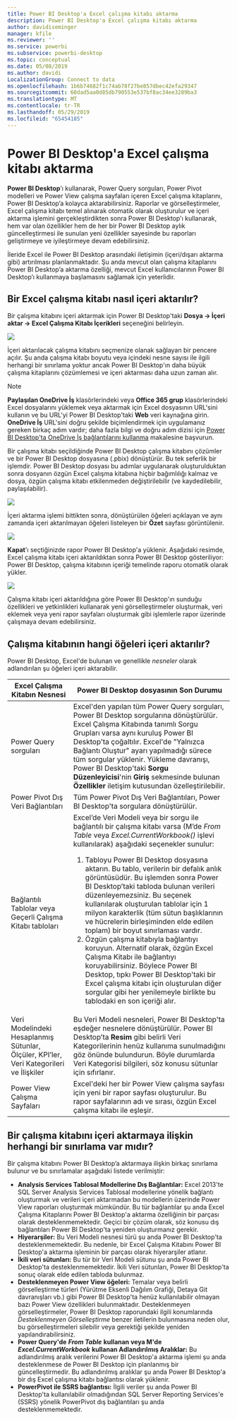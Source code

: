 ```yaml
---
title: Power BI Desktop'a Excel çalışma kitabı aktarma
description: Power BI Desktop'a Excel çalışma kitabı aktarma
author: davidiseminger
manager: kfile
ms.reviewer: ''
ms.service: powerbi
ms.subservice: powerbi-desktop
ms.topic: conceptual
ms.date: 05/08/2019
ms.author: davidi
LocalizationGroup: Connect to data
ms.openlocfilehash: 1b6b74682f1c74ab78f27be857dbec42efa29347
ms.sourcegitcommit: 60dad5aa0d85db790553e537bf8ac34ee3289ba3
ms.translationtype: MT
ms.contentlocale: tr-TR
ms.lasthandoff: 05/29/2019
ms.locfileid: "65454185"
---
```

# <a name="import-excel-workbooks-into-power-bi-desktop"></a>Power BI Desktop'a Excel çalışma kitabı aktarma
**Power BI Desktop**’ı kullanarak, Power Query sorguları, Power Pivot modelleri ve Power View çalışma sayfaları içeren Excel çalışma kitaplarını, Power BI Desktop’a kolayca aktarabilirsiniz. Raporlar ve görselleştirmeler, Excel çalışma kitabı temel alınarak otomatik olarak oluşturulur ve içeri aktarma işlemini gerçekleştirdikten sonra Power BI Desktop'ı kullanarak, hem var olan özellikler hem de her bir Power BI Desktop aylık güncelleştirmesi ile sunulan yeni özellikler sayesinde bu raporları geliştirmeye ve iyileştirmeye devam edebilirsiniz.

İleride Excel ile Power BI Desktop arasındaki iletişimin (içeri/dışarı aktarma gibi) artırılması planlanmaktadır. Şu anda mevcut olan çalışma kitaplarını Power BI Desktop’a aktarma özelliği, mevcut Excel kullanıcılarının Power BI Desktop’ı kullanmaya başlamasını sağlamak için yeterlidir.

## <a name="how-do-i-import-an-excel-workbook"></a>Bir Excel çalışma kitabı nasıl içeri aktarılır?
Bir çalışma kitabını içeri aktarmak için Power BI Desktop'taki **Dosya -\> İçeri aktar -\> Excel Çalışma Kitabı İçerikleri** seçeneğini belirleyin.

![](media/desktop-import-excel-workbooks/importexceltopbi_1.png)

İçeri aktarılacak çalışma kitabını seçmenize olanak sağlayan bir pencere açılır. Şu anda çalışma kitabı boyutu veya içindeki nesne sayısı ile ilgili herhangi bir sınırlama yoktur ancak Power BI Desktop'ın daha büyük çalışma kitaplarını çözümlemesi ve içeri aktarması daha uzun zaman alır.

> [!NOTE]
> **Paylaşılan OneDrive İş** klasörlerindeki veya **Office 365 grup** klasörlerindeki Excel dosyalarını yüklemek veya aktarmak için Excel dosyasının URL'sini kullanın ve bu URL'yi Power BI Desktop'taki **Web** veri kaynağına girin. **OneDrive İş** URL'sini doğru şekilde biçimlendirmek için uygulamanız gereken birkaç adım vardır; daha fazla bilgi ve doğru adım dizisi için [Power BI Desktop'ta OneDrive İş bağlantılarını kullanma](desktop-use-onedrive-business-links.md) makalesine başvurun.
> 
> 

Bir çalışma kitabı seçildiğinde Power BI Desktop çalışma kitabını çözümler ve bir Power BI Desktop dosyasına (.pbix) dönüştürür. Bu tek seferlik bir işlemdir. Power BI Desktop dosyası bu adımlar uygulanarak oluşturulduktan sonra dosyanın özgün Excel çalışma kitabına hiçbir bağımlılığı kalmaz ve dosya, özgün çalışma kitabı etkilenmeden değiştirilebilir (ve kaydedilebilir, paylaşılabilir).

![](media/desktop-import-excel-workbooks/importexceltopbi_2.png)

İçeri aktarma işlemi bittikten sonra, dönüştürülen öğeleri açıklayan ve aynı zamanda içeri aktarılmayan öğeleri listeleyen bir **Özet** sayfası görüntülenir.

![](media/desktop-import-excel-workbooks/importexceltopbi_3.png)

**Kapat**'ı seçtiğinizde rapor Power BI Desktop'a yüklenir. Aşağıdaki resimde, Excel çalışma kitabı içeri aktarıldıktan sonra Power BI Desktop gösteriliyor: Power BI Desktop, çalışma kitabının içeriği temelinde raporu otomatik olarak yükler.

![](media/desktop-import-excel-workbooks/importexceltopbi_4.png)

Çalışma kitabı içeri aktarıldığına göre Power BI Desktop'ın sunduğu özellikleri ve yetkinlikleri kullanarak yeni görselleştirmeler oluşturmak, veri eklemek veya yeni rapor sayfaları oluşturmak gibi işlemlerle rapor üzerinde çalışmaya devam edebilirsiniz.

## <a name="which-workbook-elements-are-imported"></a>Çalışma kitabının hangi öğeleri içeri aktarılır?
Power BI Desktop, Excel'de bulunan ve genellikle *nesneler* olarak adlandırılan şu öğeleri içeri aktarabilir.

| Excel Çalışma Kitabın Nesnesi | Power BI Desktop dosyasının Son Durumu |
| --- | --- |
| Power Query sorguları |Excel'den yapılan tüm Power Query sorguları, Power BI Desktop sorgularına dönüştürülür. Excel Çalışma Kitabında tanımlı Sorgu Grupları varsa aynı kuruluş Power BI Desktop'ta çoğaltılır. Excel'de "Yalnızca Bağlantı Oluştur" ayarı yapılmadığı sürece tüm sorgular yüklenir. Yükleme davranışı, Power BI Desktop'taki **Sorgu Düzenleyicisi**'nin **Giriş** sekmesinde bulunan **Özellikler** iletişim kutusundan özelleştirilebilir. |
| Power Pivot Dış Veri Bağlantıları |Tüm Power Pivot Dış Veri Bağlantıları, Power BI Desktop'ta sorgulara dönüştürülür. |
| Bağlantılı Tablolar veya Geçerli Çalışma Kitabı tabloları |Excel’de Veri Modeli veya bir sorgu ile bağlantılı bir çalışma kitabı varsa (M’de *From Table* veya *Excel.CurrentWorkbook()* işlevi kullanılarak) aşağıdaki seçenekler sunulur: <ol><li>Tabloyu Power BI Desktop dosyasına aktarın. Bu tablo, verilerin bir defalık anlık görüntüsüdür. Bu işlemden sonra Power BI Desktop’taki tabloda bulunan verileri düzenleyemezsiniz. Bu seçenek kullanılarak oluşturulan tablolar için 1 milyon karakterlik (tüm sütun başlıklarının ve hücrelerin birleşiminden elde edilen toplam) bir boyut sınırlaması vardır.</li><li>Özgün çalışma kitabıyla bağlantıyı koruyun. Alternatif olarak, özgün Excel Çalışma Kitabı ile bağlantıyı koruyabilirsiniz. Böylece Power BI Desktop, tıpkı Power BI Desktop'taki bir Excel çalışma kitabı için oluşturulan diğer sorgular gibi her yenilemeyle birlikte bu tablodaki en son içeriği alır.</li></ul> |
| Veri Modelindeki Hesaplanmış Sütunlar, Ölçüler, KPI’ler, Veri Kategorileri ve İlişkiler |Bu Veri Modeli nesneleri, Power BI Desktop'ta eşdeğer nesnelere dönüştürülür. Power BI Desktop’ta **Resim** gibi belirli Veri Kategorilerinin henüz kullanıma sunulmadığını göz önünde bulundurun. Böyle durumlarda Veri Kategorisi bilgileri, söz konusu sütunlar için sıfırlanır. |
| Power View Çalışma Sayfaları |Excel'deki her bir Power View çalışma sayfası için yeni bir rapor sayfası oluşturulur. Bu rapor sayfalarının adı ve sırası, özgün Excel çalışma kitabı ile eşleşir. |

## <a name="are-there-any-limitations-to-importing-a-workbook"></a>Bir çalışma kitabını içeri aktarmaya ilişkin herhangi bir sınırlama var mıdır?
Bir çalışma kitabını Power BI Desktop’a aktarmaya ilişkin birkaç sınırlama bulunur ve bu sınırlamalar aşağıdaki listede verilmiştir:

* **Analysis Services Tablosal Modellerine Dış Bağlantılar:** Excel 2013'te SQL Server Analysis Services Tablosal modellerine yönelik bağlantı oluşturmak ve verileri içeri aktarmadan bu modellerin üzerinde Power View raporları oluşturmak mümkündür. Bu tür bağlantılar şu anda Excel Çalışma Kitaplarını Power BI Desktop'a aktarma özelliğinin bir parçası olarak desteklenmemektedir. Geçici bir çözüm olarak, söz konusu dış bağlantıları Power BI Desktop'ta yeniden oluşturmanız gerekir.
* **Hiyerarşiler:** Bu Veri Modeli nesnesi türü şu anda Power BI Desktop'ta desteklenmemektedir. Bu nedenle, bir Excel Çalışma Kitabını Power BI Desktop'a aktarma işleminin bir parçası olarak hiyerarşiler atlanır.
* **İkili veri sütunları:** Bu tür bir Veri Modeli sütunu şu anda Power BI Desktop'ta desteklenmemektedir. İkili Veri sütunları, Power BI Desktop'ta sonuç olarak elde edilen tabloda bulunmaz.
* **Desteklenmeyen Power View öğeleri:** Temalar veya belirli görselleştirme türleri (Yürütme Eksenli Dağılım Grafiği, Detaya Git davranışları vb.) gibi Power BI Desktop'ta henüz kullanılabilir olmayan bazı Power View özellikleri bulunmaktadır. Desteklenmeyen görselleştirmeler, Power BI Desktop raporundaki ilgili konumlarında *Desteklenmeyen Görselleştirme* benzer iletilerin bulunmasına neden olur, bu görselleştirmeleri silebilir veya gerektiği şekilde yeniden yapılandırabilirsiniz.
* **Power Query'de** ***From Table*** **kullanan veya M'de**  ***Excel.CurrentWorkbook***  **kullanan Adlandırılmış Aralıklar:** Bu adlandırılmış aralık verilerini Power BI Desktop'a aktarma işlemi şu anda desteklenmese de Power BI Desktop için planlanmış bir güncelleştirmedir. Bu adlandırılmış aralıklar şu anda Power BI Desktop'a bir dış Excel çalışma kitabı bağlantısı olarak yüklenir.
* **PowerPivot ile SSRS bağlantısı:** İlgili veriler şu anda Power BI Desktop'ta kullanılabilir olmadığından SQL Server Reporting Services'e (SSRS) yönelik PowerPivot dış bağlantıları şu anda desteklenmemektedir.

